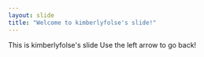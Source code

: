 ```yaml
---
layout: slide
title: "Welcome to kimberlyfolse's slide!"
---
```

This is kimberlyfolse's slide
Use the left arrow to go back!
